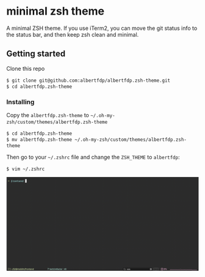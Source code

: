 # minimal zsh theme

A minimal ZSH theme. If you use iTerm2, you can move the git status info to the status bar, and then keep zsh clean and minimal.

## Getting started

Clone this repo

```
$ git clone git@github.com:albertfdp/albertfdp.zsh-theme.git
$ cd albertfdp.zsh-theme
```

### Installing

Copy the `albertfdp.zsh-theme` to `~/.oh-my-zsh/custom/themes/albertfdp.zsh-theme`

```
$ cd albertfdp.zsh-theme
$ mv albertfdp.zsh-theme ~/.oh-my-zsh/custom/themes/albertfdp.zsh-theme
```

Then go to your `~/.zshrc` file and change the `ZSH_THEME` to `albertfdp`:

```
$ vim ~/.zshrc
```

<p align="center" width="200" height="200">
  <img src="https://raw.githubusercontent.com/albertfdp/albertfdp.zsh-theme/master/albertfdp-theme.png">
  <br/>
</p>

